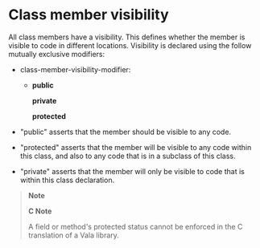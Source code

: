 

Class member visibility
=======================

All class members have a visibility. This defines whether the member is visible to code in different locations. Visibility is declared using the follow mutually exclusive modifiers:

-   class-member-visibility-modifier:

    -   **public**

        **private**

        **protected**

-   "public" asserts that the member should be visible to any code.

-   "protected" asserts that the member will be visible to any code within this class, and also to any code that is in a subclass of this class.

-   "private" asserts that the member will only be visible to code that is within this class declaration.

> **Note**
>
> **C Note**
>
> A field or method's protected status cannot be enforced in the C
> translation of a Vala library.

